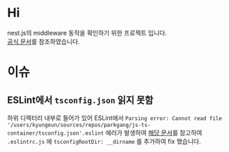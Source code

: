 # Hi

nest.js의 middleware 동작을 확인하기 위한 프로젝트 입니다.  
[공식 문서](https://docs.nestjs.com/middleware)를 참조하였습니다.

# 이슈

## ESLint에서 `tsconfig.json` 읽지 못함

하위 디렉터리 내부로 들어가 있어 ESLint에서 `Parsing error: Cannot read file '/users/kyungeun/sources/repos/parkgang/js-ts-container/tsconfig.json'.eslint` 에러가 발생하여 [해당 문서](https://stackoverflow.com/questions/64933543/parsing-error-cannot-read-file-tsconfig-json-eslint)를 참고하여 `.eslintrc.js` 에 `tsconfigRootDir: __dirname` 를 추가하여 fix 했습니다.
